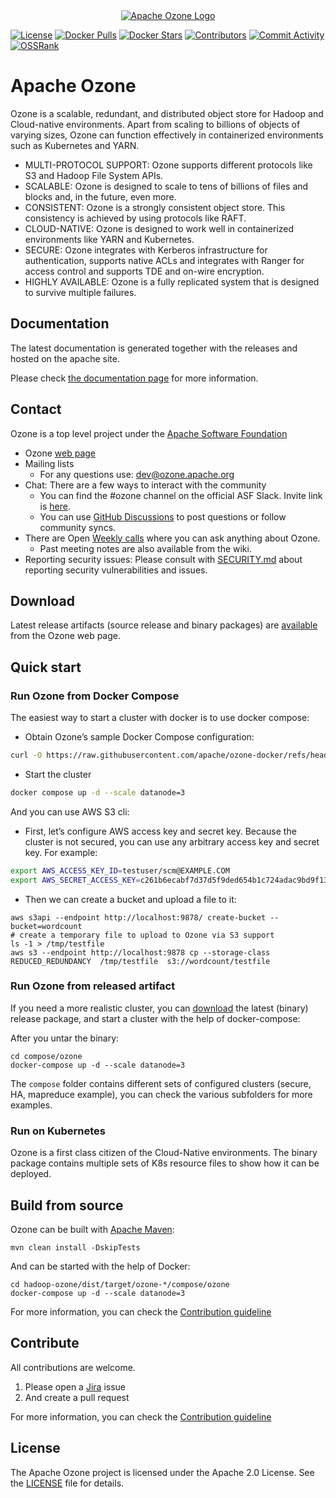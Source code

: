 <div align="center">
  <a href="https://ozone.apache.org">
    <img src="https://www.apache.org/logos/res/ozone/default.png" alt="Apache Ozone Logo" />
  </a>
</div>

[![License](https://img.shields.io/:license-Apache%202-blue.svg)](https://www.apache.org/licenses/LICENSE-2.0.txt)
[![Docker Pulls](https://img.shields.io/docker/pulls/apache/ozone.svg)](https://hub.docker.com/r/apache/ozone)
[![Docker Stars](https://img.shields.io/docker/stars/apache/ozone.svg)](https://hub.docker.com/r/apache/ozone)
[![Contributors](https://img.shields.io/github/contributors/apache/ozone)](https://github.com/apache/ozone/graphs/contributors)
[![Commit Activity](https://img.shields.io/github/commit-activity/m/apache/ozone)](https://github.com/apache/ozone/commits/master)
[![OSSRank](https://shields.io/endpoint?url=https://ossrank.com/shield/3018)](https://ossrank.com/p/3018-apache-ozone)

Apache Ozone
===

Ozone is a scalable, redundant, and distributed object store for Hadoop and Cloud-native environments. Apart from scaling to billions of objects of varying sizes, Ozone can function effectively in containerized environments such as Kubernetes and YARN.


 * MULTI-PROTOCOL SUPPORT: Ozone supports different protocols like S3 and Hadoop File System APIs.
 * SCALABLE: Ozone is designed to scale to tens of billions of files and blocks and, in the future, even more.
 * CONSISTENT: Ozone is a strongly consistent object store. This consistency is achieved by using protocols like RAFT.
 * CLOUD-NATIVE: Ozone is designed to work well in containerized environments like YARN and Kubernetes.
 * SECURE: Ozone integrates with Kerberos infrastructure for authentication, supports native ACLs and integrates with Ranger for access control and supports TDE and on-wire encryption.
 * HIGHLY AVAILABLE: Ozone is a fully replicated system that is designed to survive multiple failures.

## Documentation

The latest documentation is generated together with the releases and hosted on the apache site.

Please check [the documentation page](https://ozone.apache.org/docs/) for more information.

## Contact

Ozone is a top level project under the [Apache Software Foundation](https://apache.org)

 * Ozone [web page](https://ozone.apache.org)
 * Mailing lists
     * For any questions use: [dev@ozone.apache.org](https://lists.apache.org/list.html?dev@ozone.apache.org)
 * Chat: There are a few ways to interact with the community
     * You can find the #ozone channel on the official ASF Slack. Invite link is [here](http://s.apache.org/slack-invite).
     * You can use [GitHub Discussions](https://github.com/apache/ozone/discussions) to post questions or follow community syncs. 
 * There are Open [Weekly calls](https://cwiki.apache.org/confluence/display/OZONE/Ozone+Community+Calls) where you can ask anything about Ozone.
    * Past meeting notes are also available from the wiki.
 * Reporting security issues: Please consult with [SECURITY.md](./SECURITY.md) about reporting security vulnerabilities and issues.

## Download

Latest release artifacts (source release and binary packages) are [available](https://ozone.apache.org/downloads/) from the Ozone web page.

## Quick start

### Run Ozone from Docker Compose

The easiest way to start a cluster with docker is to use docker compose:

- Obtain Ozone’s sample Docker Compose configuration:
```bash
curl -O https://raw.githubusercontent.com/apache/ozone-docker/refs/heads/latest/docker-compose.yaml
```

- Start the cluster
```bash
docker compose up -d --scale datanode=3
```

And you can use AWS S3 cli:

- First, let’s configure AWS access key and secret key. Because the cluster is not secured, you can use any arbitrary access key and secret key. For example:
```bash
export AWS_ACCESS_KEY_ID=testuser/scm@EXAMPLE.COM
export AWS_SECRET_ACCESS_KEY=c261b6ecabf7d37d5f9ded654b1c724adac9bd9f13e247a235e567e8296d2999
```

- Then we can create a bucket and upload a file to it:
```
aws s3api --endpoint http://localhost:9878/ create-bucket --bucket=wordcount
# create a temporary file to upload to Ozone via S3 support 
ls -1 > /tmp/testfile
aws s3 --endpoint http://localhost:9878 cp --storage-class REDUCED_REDUNDANCY  /tmp/testfile  s3://wordcount/testfile
```

### Run Ozone from released artifact

If you need a more realistic cluster, you can [download](https://ozone.apache.org/downloads/) the latest (binary) release package, and start a cluster with the help of docker-compose:

After you untar the binary:

```
cd compose/ozone
docker-compose up -d --scale datanode=3
```

The `compose` folder contains different sets of configured clusters (secure, HA, mapreduce example), you can check the various subfolders for more examples.

### Run on Kubernetes

Ozone is a first class citizen of the Cloud-Native environments. The binary package contains multiple sets of K8s resource files to show how it can be deployed.

## Build from source

Ozone can be built with [Apache Maven](https://maven.apache.org):

```
mvn clean install -DskipTests
```

And can be started with the help of Docker:

```
cd hadoop-ozone/dist/target/ozone-*/compose/ozone
docker-compose up -d --scale datanode=3
```
For more information, you can check the [Contribution guideline](./CONTRIBUTING.md)

## Contribute

All contributions are welcome.

 1. Please open a [Jira](https://issues.apache.org/jira/projects/HDDS/issues) issue
 2. And create a pull request

For more information, you can check the [Contribution guideline](./CONTRIBUTING.md)

## License

The Apache Ozone project is licensed under the Apache 2.0 License. See the [LICENSE](./LICENSE.txt) file for details.
